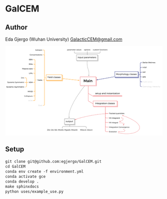 # GalCEM
## Author
Eda Gjergo (Wuhan University) <GalacticCEM@gmail.com>

![GalCEM flowchart](/docs/GalCEM_flowchart.png "GalCEM flowchart")

## Setup

```
git clone git@github.com:egjergo/GalCEM.git
cd GalCEM
conda env create -f environment.yml
conda activate gce
conda develop .
make sphinxdocs
python uses/example_use.py
```